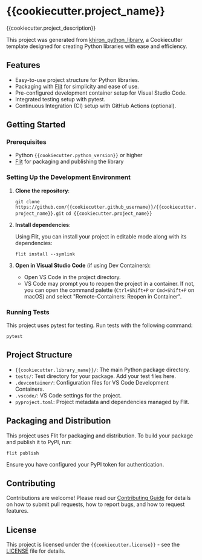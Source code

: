 # {{cookiecutter.project_name}}

{{cookiecutter.project_description}}

This project was generated from [khiron_python_library](https://github.com/khiron/khiron_python_library), a Cookiecutter template designed for creating Python libraries with ease and efficiency.

## Features

- Easy-to-use project structure for Python libraries.
- Packaging with [Flit](https://flit.readthedocs.io/en/latest/) for simplicity and ease of use.
- Pre-configured development container setup for Visual Studio Code.
- Integrated testing setup with pytest.
- Continuous Integration (CI) setup with GitHub Actions (optional).

## Getting Started

### Prerequisites

- Python `{{cookiecutter.python_version}}` or higher
- [Flit](https://flit.readthedocs.io/en/latest/) for packaging and publishing the library

### Setting Up the Development Environment

1. **Clone the repository**:

   `git clone https://github.com/{{cookiecutter.github_username}}/{{cookiecutter.project_name}}.git`
   `cd {{cookiecutter.project_name}}`

2. **Install dependencies**:

   Using Flit, you can install your project in editable mode along with its dependencies:

   `flit install --symlink`

3. **Open in Visual Studio Code** (if using Dev Containers):

   - Open VS Code in the project directory.
   - VS Code may prompt you to reopen the project in a container. If not, you can open the command palette (`Ctrl+Shift+P` or `Cmd+Shift+P` on macOS) and select "Remote-Containers: Reopen in Container".

### Running Tests

This project uses pytest for testing. Run tests with the following command:

```
pytest
```

## Project Structure

- `{{cookiecutter.library_name}}/`: The main Python package directory.
- `tests/`: Test directory for your package. Add your test files here.
- `.devcontainer/`: Configuration files for VS Code Development Containers.
- `.vscode/`: VS Code settings for the project.
- `pyproject.toml`: Project metadata and dependencies managed by Flit.

## Packaging and Distribution

This project uses Flit for packaging and distribution. To build your package and publish it to PyPI, run:

`flit publish`

Ensure you have configured your PyPI token for authentication.

## Contributing

Contributions are welcome! Please read our [Contributing Guide](CONTRIBUTING.md) for details on how to submit pull requests, how to report bugs, and how to request features.

## License

This project is licensed under the `{{cookiecutter.license}}` - see the [LICENSE](LICENSE) file for details.
